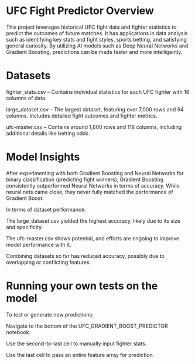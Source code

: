 # UFC Fight Predictor Overview
This project leverages historical UFC fight data and fighter statistics to predict the outcomes of future matches. It has applications in data analysis such as identifying key stats and fight styles, sports betting, and satisfying general curiosity. By utilizing AI models such as Deep Neural Networks and Gradient Boosting, predictions can be made faster and more intelligently.

# Datasets
fighter_stats.csv – Contains individual statistics for each UFC fighter with 16 columns of data.

large_dataset.csv – The largest dataset, featuring over 7,000 rows and 94 columns. Includes detailed fight outcomes and fighter metrics.

ufc-master.csv – Contains around 1,600 rows and 118 columns, including additional details like betting odds.

# Model Insights
After experimenting with both Gradient Boosting and Neural Networks for binary classification (predicting fight winners), Gradient Boosting consistently outperformed Neural Networks in terms of accuracy. While neural nets came close, they never fully matched the performance of Gradient Boost.

In terms of dataset performance:

The large_dataset.csv yielded the highest accuracy, likely due to its size and specificity.

The ufc-master.csv shows potential, and efforts are ongoing to improve model performance with it.

Combining datasets so far has reduced accuracy, possibly due to overlapping or conflicting features.

# Running your own tests on the model
To test or generate new predictions:

Navigate to the bottom of the UFC_GRADIENT_BOOST_PREDICTOR notebook.

Use the second-to-last cell to manually input fighter stats.

Use the last cell to pass an entire feature array for prediction.
